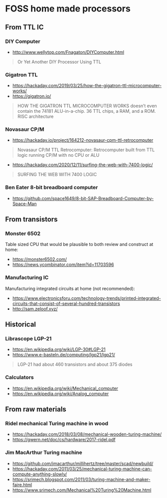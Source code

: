 # FOSS home made processors

## From TTL IC

### DIY Computer

* http://www.wellytop.com/Fnagaton/DIYComputer.html

> Or Yet Another DIY Processor Using TTL

### Gigatron TTL

* https://hackaday.com/2019/03/25/how-the-gigatron-ttl-microcomputer-works/
* https://gigatron.io/

> HOW THE GIGATRON TTL MICROCOMPUTER WORKS
> doesn’t even contain the 74181 ALU-in-a-chip. 36 TTL chips, a RAM, and a ROM. RISC architecture

### Novasaur CP/M

* https://hackaday.io/project/164212-novasaur-cpm-ttl-retrocomputer

> Novasaur CP/M TTL Retrocomputer: Retrocomputer built from TTL logic running CP/M with no CPU or ALU

* https://hackaday.com/2020/12/11/surfing-the-web-with-7400-logic/

> SURFING THE WEB WITH 7400 LOGIC

### Ben Eater 8-bit breadboard computer

* https://github.com/space1649/8-bit-SAP-Breadboard-Computer-by-Space-Man

## From transistors

### Monster 6502

Table sized CPU that would be plausible to both review and construct at home:

* https://monster6502.com/
* https://news.ycombinator.com/item?id=11703596

### Manufacturing IC

Manufacturing integrated circuits at home (not recommended):

* https://www.electronicsforu.com/technology-trends/printed-integrated-circuits-that-consist-of-several-hundred-transistors
* http://sam.zeloof.xyz/

## Historical

### Librascope LGP-21

* https://en.wikipedia.org/wiki/LGP-30#LGP-21
* https://www.e-basteln.de/computing/lgp21/lgp21/

> LGP-21 had about 460 transistors and about 375 diodes

### Calculators

* https://en.wikipedia.org/wiki/Mechanical_computer
* https://en.wikipedia.org/wiki/Analog_computer

## From raw materials

### Ridel mechanical Turing machine in wood

* https://hackaday.com/2018/03/08/mechanical-wooden-turing-machine/
* https://gwern.net/doc/cs/hardware/2017-ridel.pdf

### Jim MacArthur Turing machine

* https://github.com/jmacarthur/millihertz/tree/master/scad/newbuild/
* https://hackaday.com/2011/03/25/mechanical-turing-machine-can-compute-anything-slowly/
* https://srimech.blogspot.com/2011/03/turing-machine-and-maker-faire.html
* https://www.srimech.com/Mechanical%20Turing%20Machine.html
